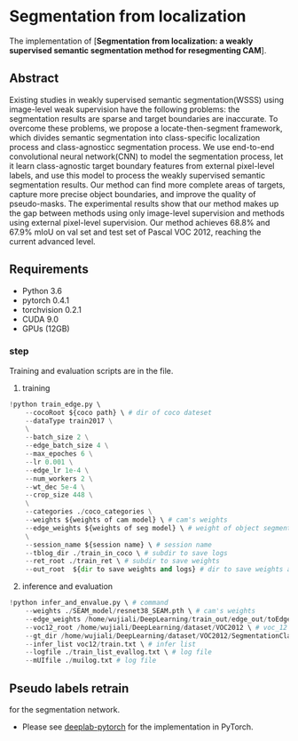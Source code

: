 # Segmentation from localization
The implementation of [**Segmentation from localization: a weakly supervised semantic segmentation method for resegmenting CAM**].


## Abstract
Existing studies in weakly supervised semantic segmentation(WSSS) using image-level weak supervision have the following problems: the segmentation results are sparse and target boundaries are inaccurate. To overcome these problems, we propose a locate-then-segment framework, which divides semantic segmentation into class-specific localization process and class-agnosticc segmentation process. We use end-to-end convolutional neural network(CNN) to model the segmentation process, let it learn class-agnostic target boundary features from external pixel-level labels, and use this model to process the weakly supervised semantic segmentation results. Our method can find more complete areas of targets, capture more precise object boundaries, and improve the quality of pseudo-masks. The experimental results show that our method makes up the gap between methods using only image-level supervision and methods using external pixel-level supervision.  Our method achieves 68.8$\%$ and 67.9$\%$ mIoU on val set and test set of Pascal VOC 2012, reaching the current advanced level.  


## Requirements
- Python 3.6
- pytorch 0.4.1
- torchvision 0.2.1
- CUDA 9.0
- GPUs (12GB)


### step 
Training and evaluation scripts are in the file.

1. training


```python
!python train_edge.py \ 
    --cocoRoot ${coco path} \ # dir of coco dateset
    --dataType train2017 \
    \
    --batch_size 2 \
    --edge_batch_size 4 \
    --max_epoches 6 \
    --lr 0.001 \
    --edge_lr 1e-4 \
    --num_workers 2 \
    --wt_dec 5e-4 \
    --crop_size 448 \
    \
    --categories ./coco_categories \
    --weights ${weights of cam model} \ # cam's weights
    --edge_weights ${weights of seg model} \ # weight of object segmenter
    \
    --session_name ${session name} \ # session name
    --tblog_dir ./train_in_coco \ # subdir to save logs
    --ret_root ./train_ret \ # subdir to save weights
    --out_root  ${dir to save weights and logs} # dir to save weights and logs
```

2. inference and evaluation
```python
!python infer_and_envalue.py \ # command
    --weights ./SEAM_model/resnet38_SEAM.pth \ # cam's weights
    --edge_weights /home/wujiali/DeepLearning/train_out/edge_out/toEdge20220315_3/train_ret/toEdge20220315_3_edge_055000.pth \ # weight of object segmenter
    --voc12_root /home/wujiali/DeepLearning/dataset/VOC2012 \ # voc_12 dir
    --gt_dir /home/wujiali/DeepLearning/dataset/VOC2012/SegmentationClassAug \ #label dir
    --infer_list voc12/train.txt \ # infer list
    --logfile ./train_list_evallog.txt \ # log file
    --mUIfile ./muilog.txt # log file
```




## Pseudo labels retrain
for the segmentation network. 
- Please see [deeplab-pytorch](https://github.com/kazuto1011/deeplab-pytorch) for the implementation in PyTorch.


